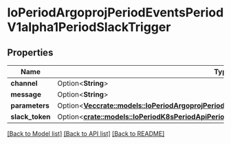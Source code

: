 # IoPeriodArgoprojPeriodEventsPeriodV1alpha1PeriodSlackTrigger

## Properties

Name | Type | Description | Notes
------------ | ------------- | ------------- | -------------
**channel** | Option<**String**> |  | [optional]
**message** | Option<**String**> |  | [optional]
**parameters** | Option<[**Vec<crate::models::IoPeriodArgoprojPeriodEventsPeriodV1alpha1PeriodTriggerParameter>**](io.argoproj.events.v1alpha1.TriggerParameter.md)> |  | [optional]
**slack_token** | Option<[**crate::models::IoPeriodK8sPeriodApiPeriodCorePeriodV1PeriodSecretKeySelector**](io.k8s.api.core.v1.SecretKeySelector.md)> |  | [optional]

[[Back to Model list]](../README.md#documentation-for-models) [[Back to API list]](../README.md#documentation-for-api-endpoints) [[Back to README]](../README.md)


